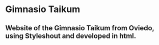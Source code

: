 # Gimnasio Taikum
## Website of the Gimnasio Taikum from Oviedo, using Styleshout and developed in html.
